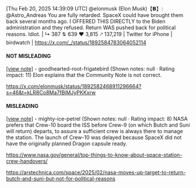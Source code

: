 [Thu Feb 20, 2025 14:39:09 UTC] @elonmusk (Elon Musk)【𝗕】: @Astro_Andreas You are fully retarded.  SpaceX could have brought them back several months ago.  I OFFERED THIS DIRECTLY to the Biden administration and they refused.  Return WAS pushed back for political reasons.  Idiot. | ↳ 387 ⇅ 639 ♥ 3,815 🡕 137,219 | Twitter for iPhone | birdwatch | https://x.com/_/status/1892584783064052114

#### NOT MISLEADING

[[view note]](https://x.com/i/birdwatch/n/1892597285542035903) - goodhearted-root-frigatebird (Shown notes: null · Rating impact: 11)
Elon explains that the Community Note is not correct. 

https://x.com/elonmusk/status/1892582468911296664?s=46&t=kLR8Co8Ma7fBjMJyPKKxrw

#### MISLEADING

[[view note]](https://x.com/i/birdwatch/n/1892590964742467737) - mighty-ice-petrel (Shown notes: null · Rating impact: 8)
NASA prefers that Crew-10 board the ISS before Crew-9 (on which Butch and Suni will return) departs, to assure a sufficient crew is always there to manage the station. The launch of Crew-10 was delayed because SpaceX did not have the originally planned Dragon capsule ready.

https://www.nasa.gov/general/top-things-to-know-about-space-station-crew-handovers/

https://arstechnica.com/space/2025/02/nasa-moves-up-target-to-return-butch-and-suni-but-not-for-political-reasons
